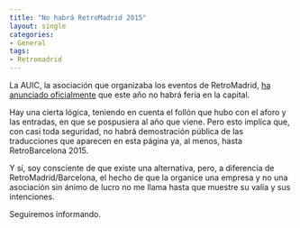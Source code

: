 ```yaml
---
title: "No habrá RetroMadrid 2015"
layout: single
categories:
- General
tags:
- Retromadrid
---
```

La AUIC, la asociación que organizaba los eventos de RetroMadrid, [ha anunciado 
oficialmente](http://www.retromadrid.org/comunicado-oficial-retromadrid-2016/) que este 
año no habrá feria en la capital.

Hay una cierta lógica, teniendo en cuenta el follón que hubo con el aforo y las entradas, 
en que se pospusiera al año que viene. Pero esto implica que, con casi toda seguridad, no 
habrá demostración pública de las traducciones que aparecen en esta página ya, al menos, 
hasta RetroBarcelona 2015.

Y sí, soy consciente de que existe una alternativa, pero, a diferencia de 
RetroMadrid/Barcelona, el hecho de que la organice una empresa y no una asociación sin ánimo 
de lucro no me llama hasta que muestre su valía y sus intenciones.

Seguiremos informando.

